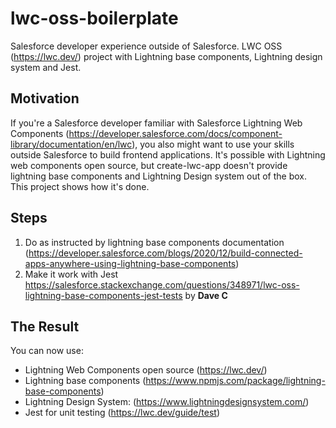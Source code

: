 # lwc-oss-boilerplate

Salesforce developer experience outside of Salesforce. LWC OSS (https://lwc.dev/) project with Lightning base components, Lightning design system and Jest.

## Motivation

If you're a Salesforce developer familiar with Salesforce Lightning Web Components (https://developer.salesforce.com/docs/component-library/documentation/en/lwc), you also might want to use your skills outside Salesforce to build frontend applications. It's possible with Lightning web components open source, but create-lwc-app doesn't provide lightning base components and Lightning Design system out of the box. This project shows how it's done.


## Steps 

1. Do as instructed by lightning base components documentation (https://developer.salesforce.com/blogs/2020/12/build-connected-apps-anywhere-using-lightning-base-components)
2. Make it work with Jest https://salesforce.stackexchange.com/questions/348971/lwc-oss-lightning-base-components-jest-tests by **Dave C**

## The Result

You can now use:
- Lightning Web Components open source (https://lwc.dev/)
- Lightning base components (https://www.npmjs.com/package/lightning-base-components)
- Lightning Design System: (https://www.lightningdesignsystem.com/)
- Jest for unit testing (https://lwc.dev/guide/test)